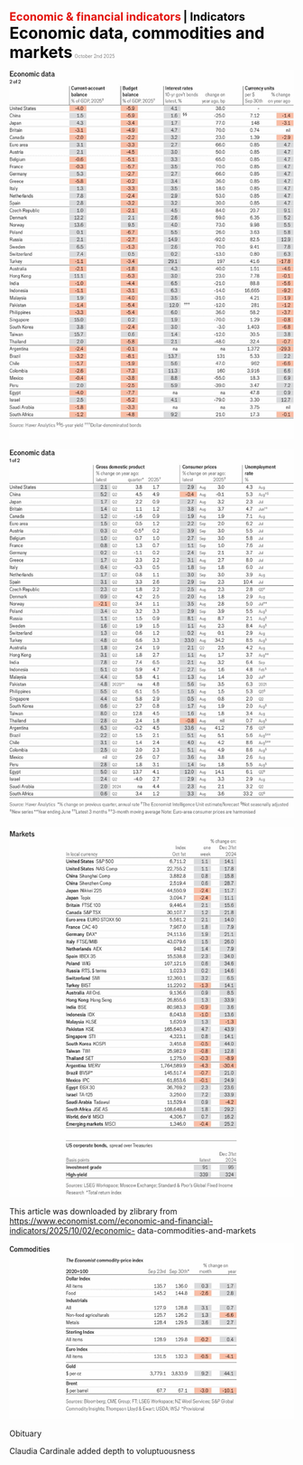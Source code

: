 <span style="color:#E3120B; font-size:14.9pt; font-weight:bold;">Economic & financial indicators</span> <span style="color:#000000; font-size:14.9pt; font-weight:bold;">| Indicators</span>
<span style="color:#000000; font-size:21.0pt; font-weight:bold;">Economic data, commodities and markets</span>
<span style="color:#808080; font-size:6.2pt;">October 2nd 2025</span>

![](../images/075_Economic_data_commodities_and_markets/p0301_img01.jpeg)

![](../images/075_Economic_data_commodities_and_markets/p0301_img02.jpeg)

![](../images/075_Economic_data_commodities_and_markets/p0301_img03.jpeg)

This article was downloaded by zlibrary from https://www.economist.com//economic-and-financial-indicators/2025/10/02/economic- data-commodities-and-markets

![](../images/075_Economic_data_commodities_and_markets/p0302_img01.jpeg)

Obituary

Claudia Cardinale added depth to voluptuousness